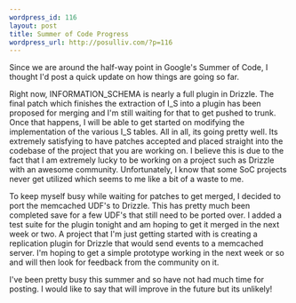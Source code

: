 ```yaml
--- 
wordpress_id: 116
layout: post
title: Summer of Code Progress
wordpress_url: http://posulliv.com/?p=116
---
```

Since we are around the half-way point in Google's Summer of Code, I thought I'd post a quick update on how things are going so far.

Right now, INFORMATION_SCHEMA is nearly a full plugin in Drizzle. The final patch which finishes the extraction of I_S into a plugin has been proposed for merging and I'm still waiting for that to get pushed to trunk. Once that happens, I will be able to get started on modifying the implementation of the various I_S tables. All in all, its going pretty well. Its extremely satisfying to have patches accepted and placed straight into the codebase of the project that you are working on. I believe this is due to the fact that I am extremely lucky to be working on a project such as Drizzle with an awesome community. Unfortunately, I know that some SoC projects never get utilized which seems to me like a bit of a waste to me.

To keep myself busy while waiting for patches to get merged, I decided to port the memcached UDF's to Drizzle. This has pretty much been completed save for a few UDF's that still need to be ported over. I added a test suite for the plugin tonight and am hoping to get it merged in the next week or two. A project that I'm just getting started with is creating a replication plugin for Drizzle that would send events to a memcached server. I'm hoping to get a simple prototype working in the next week or so and will then look for feedback from the community on it.

I've been pretty busy this summer and so have not had much time for posting. I would like to say that will improve in the future but its unlikely!
